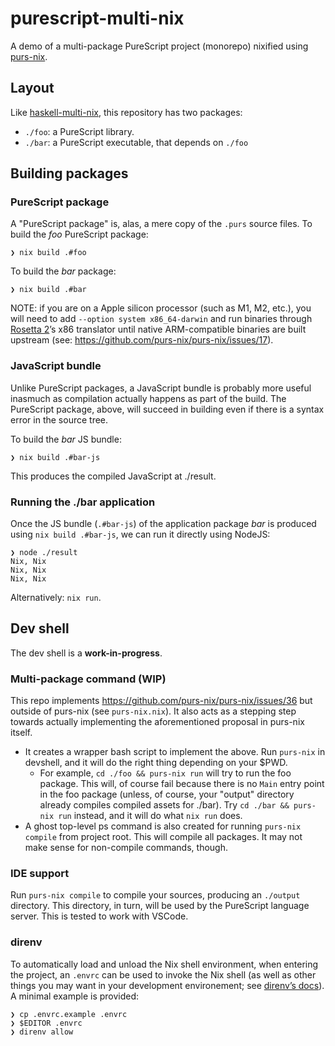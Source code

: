 # purescript-multi-nix

A demo of a multi-package PureScript project (monorepo) nixified using [purs-nix](https://github.com/purs-nix/purs-nix).

## Layout

Like [haskell-multi-nix](https://github.com/srid/haskell-multi-nix), this repository has two packages:

- `./foo`: a PureScript library.
- `./bar`: a PureScript executable, that depends on `./foo`

## Building packages

### PureScript package 

A "PureScript package" is, alas, a mere copy of the `.purs` source files. To build the *foo* PureScript package:

``` sh-session
❯ nix build .#foo
```

To build the *bar* package:

``` sh-session
❯ nix build .#bar
```

NOTE: if you are on a Apple silicon processor (such as M1, M2, etc.), you will need to add `--option system x86_64-darwin` and run binaries through [Rosetta 2](https://en.wikipedia.org/wiki/Rosetta_2_(software))’s x86 translator until native ARM-compatible binaries are built upstream (see: https://github.com/purs-nix/purs-nix/issues/17).

### JavaScript bundle

Unlike PureScript packages, a JavaScript bundle is probably more useful inasmuch as compilation actually happens as part of the build. The PureScript package, above, will succeed in building even if there is a syntax error in the source tree.

To build the *bar* JS bundle:

``` sh-session
❯ nix build .#bar-js
```

This produces the compiled JavaScript at ./result.

### Running the ./bar application
Once the JS bundle (`.#bar-js`) of the application package *bar* is produced using `nix build .#bar-js`, we can run it directly using NodeJS:

``` sh-session
❯ node ./result
Nix, Nix
Nix, Nix
Nix, Nix
```

Alternatively: `nix run`.


## Dev shell

The dev shell is a **work-in-progress**. 

### Multi-package command (WIP)

This repo implements https://github.com/purs-nix/purs-nix/issues/36 but outside of purs-nix (see `purs-nix.nix`). It also acts as a stepping step towards actually implementing the aforementioned proposal in purs-nix itself.

- It creates a wrapper bash script to implement the above. Run `purs-nix` in devshell, and it will do the right thing depending on your $PWD. 
  - For example, `cd ./foo && purs-nix run` will try to run the foo package. This will, of course fail because there is no `Main` entry point in the foo package (unless, of course, your "output" directory already compiles compiled assets for ./bar). Try `cd ./bar && purs-nix run` instead, and it will do what `nix run` does.
- A ghost top-level ps command is also created for running `purs-nix compile` from project root. This will compile all packages. It may not make sense for non-compile commands, though.

### IDE support

Run `purs-nix compile` to compile your sources, producing an `./output` directory. This directory, in turn, will be used by the PureScript language server. This is tested to work with VSCode.

### direnv

To automatically load and unload the Nix shell environment, when entering the project, an `.envrc` can be used to invoke the Nix shell (as well as other things you may want in your development environement; see [direnv’s docs](https://direnv.net/)). A minimal example is provided:

``` sh-session
❯ cp .envrc.example .envrc
❯ $EDITOR .envrc
❯ direnv allow
```
